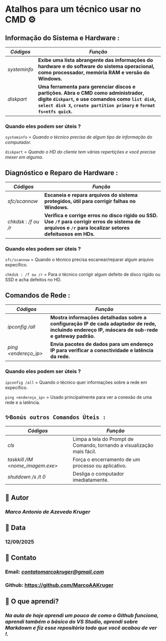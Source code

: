 # Atalhos para um técnico usar no **CMD** ⚙

## Informação do Sistema e Hardware :

| *Códigos* | *Função* |
| --------|------- |
| *systeminfo* | **Exibe uma lista abrangente das informações do hardware e do software do sistema operacional, como processador, memória RAM e versão do Windows.** |
| *diskpart* | **Uma ferramenta para gerenciar discos e partições. Abra o CMD como administrador, digite `diskpart`, e use comandos como `list disk`, `select disk X`, `create partition primary` e `format fs=ntfs quick`.** |

### Quando eles podem ser úteis ?

`systeminfo` = *Quando o técnico precisa de algum tipo de informação do computador.*

`diskpart` = *Quando o HD do cliente tem várias repertições e você precisa mexer em alguma.* 

## Diagnóstico e Reparo de Hardware :

| *Códigos* | *Função* |
| --------|------- |
| *sfc/scannow* | **Escaneia e repara arquivos do sistema protegidos, útil para corrigir falhas no Windows.** |
| *chkdsk <unidade>: /f ou /r* | **Verifica e corrige erros no disco rígido ou SSD. Use `/f` para corrigir erros de sistema de arquivos e `/r` para localizar setores defeituosos em HDs.** |

### Quando eles podem ser úteis ?

`sfc/scannow` = Quando o têcnico precisa escanear/reparar algum arquivo expecifico.

`chkdsk : /f ou /r` = Para o técnico corrigir algum defeito de disco rigido ou SSD e acha defeitos no HD.

## Comandos de Rede :
| *Códigos* | *Função* |
| --------|------- |
| *ipconfig /all* |  **Mostra informações detalhadas sobre a configuração IP de cada adaptador de rede, incluindo endereço IP, máscara de sub-rede e gateway padrão.** |
| *ping <endereço_ip>* |  **Envia pacotes de dados para um endereço IP para verificar a conectividade e latência da rede.** |

### Quando eles podem ser úteis ?

`ipconfig /all` = Quando o técnico quer informações sobre a rede em expecifico.

`ping <endereço_ip>` = Usado principalmente para ver a conexão de uma rede e a latência.

## `✨Bonús outros Comandos Úteis :`

| *Códigos* | *Função* |
| --------|------- |
| *cls* | Limpa a tela do Prompt de Comando, tornando a visualização mais fácil.|
| *taskkill /IM <nome_imagem.exe>* | Força o encerramento de um processo ou aplicativo. |
| *shutdown /s /t 0* | Desliga o computador imediatamente. |

## 👤 Autor

### *Marco Antonio de Azevedo Kruger*

## 📅 Data

### 12/09/2025

## 📧 Contato

### Email: *contatomarcokruger@gmail.com*
### Github: https://github.com/MarcoAAKruger

## 🧠 O que aprendi?
### *Na aula de hoje aprendi um pouco de como o Github funciona, aprendi também o básico do VS Studio, aprendi sobre Markdown e fiz esse repositório todo que você acabou de ver !.*

